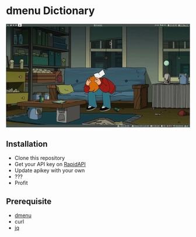 # dmenu Dictionary

![demo](img/demo2.gif)

## Installation
- Clone this repository
- Get your API key on [RapidAPI](https://rapidapi.com/dpventures/api/wordsapi)
- Update apikey with your own
- ???
- Profit


## Prerequisite
- [dmenu](https://tools.suckless.org/dmenu/)
- curl
- [jq](https://stedolan.github.io/jq/) 
